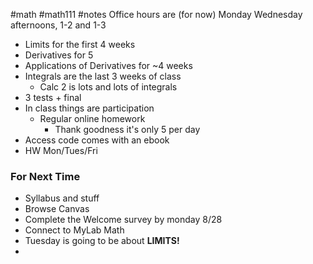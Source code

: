 #math #math111 #notes 
Office hours are (for now) Monday Wednesday afternoons, 1-2 and 1-3

- Limits for the first 4 weeks
- Derivatives for 5
- Applications of Derivatives for ~4 weeks
- Integrals are the last 3 weeks of class
	- Calc 2 is lots and lots of integrals
- 3 tests + final
- In class things are participation
	- Regular online homework
		- Thank goodness it's only 5 per day
- Access code comes with an ebook
- HW Mon/Tues/Fri
### For Next Time
- Syllabus and stuff
- Browse Canvas
- Complete the Welcome survey by monday 8/28
- Connect to MyLab Math
- Tuesday is going to be about **LIMITS!**
- 